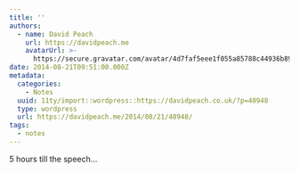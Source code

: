 ```yaml
---
title: ''
authors:
  - name: David Peach
    url: https://davidpeach.me
    avatarUrl: >-
      https://secure.gravatar.com/avatar/4d7faf5eee1f055a85788c44936b8995eaab6dfb004e7854ec747ccb272e91ee?s=96&d=mm&r=g
date: 2014-08-21T09:51:00.000Z
metadata:
  categories:
    - Notes
  uuid: 11ty/import::wordpress::https://davidpeach.co.uk/?p=48948
  type: wordpress
  url: https://davidpeach.me/2014/08/21/48948/
tags:
  - notes
---
```

5 hours till the speech…